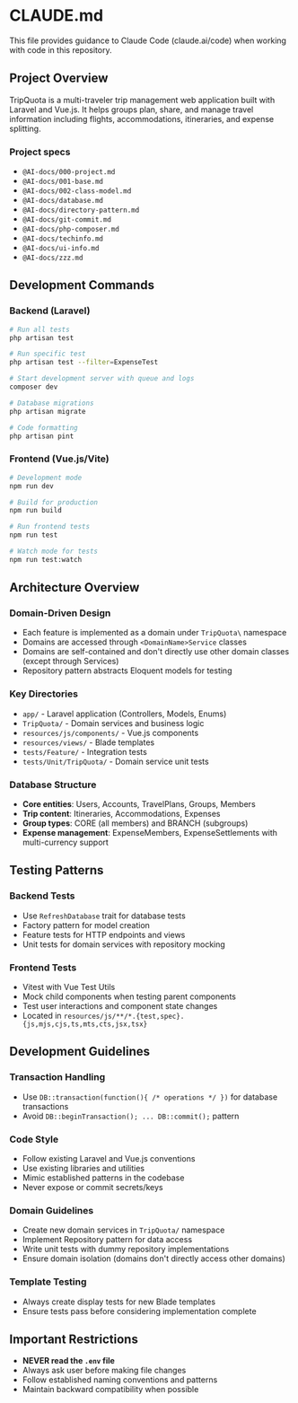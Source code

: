 # CLAUDE.md

This file provides guidance to Claude Code (claude.ai/code) when working with code in this repository.

## Project Overview

TripQuota is a multi-traveler trip management web application built with Laravel and Vue.js. It helps groups plan, share, and manage travel information including flights, accommodations, itineraries, and expense splitting.

### Project specs

- `@AI-docs/000-project.md`
- `@AI-docs/001-base.md`
- `@AI-docs/002-class-model.md`
- `@AI-docs/database.md`
- `@AI-docs/directory-pattern.md`
- `@AI-docs/git-commit.md`
- `@AI-docs/php-composer.md`
- `@AI-docs/techinfo.md`
- `@AI-docs/ui-info.md`
- `@AI-docs/zzz.md`


## Development Commands

### Backend (Laravel)
```bash
# Run all tests
php artisan test

# Run specific test
php artisan test --filter=ExpenseTest

# Start development server with queue and logs
composer dev

# Database migrations
php artisan migrate

# Code formatting
php artisan pint
```

### Frontend (Vue.js/Vite)
```bash
# Development mode
npm run dev

# Build for production  
npm run build

# Run frontend tests
npm run test

# Watch mode for tests
npm run test:watch
```

## Architecture Overview

### Domain-Driven Design
- Each feature is implemented as a domain under `TripQuota\` namespace
- Domains are accessed through `<DomainName>Service` classes
- Domains are self-contained and don't directly use other domain classes (except through Services)
- Repository pattern abstracts Eloquent models for testing

### Key Directories
- `app/` - Laravel application (Controllers, Models, Enums)
- `TripQuota/` - Domain services and business logic
- `resources/js/components/` - Vue.js components
- `resources/views/` - Blade templates
- `tests/Feature/` - Integration tests
- `tests/Unit/TripQuota/` - Domain service unit tests

### Database Structure
- **Core entities**: Users, Accounts, TravelPlans, Groups, Members
- **Trip content**: Itineraries, Accommodations, Expenses
- **Group types**: CORE (all members) and BRANCH (subgroups)
- **Expense management**: ExpenseMembers, ExpenseSettlements with multi-currency support

## Testing Patterns

### Backend Tests
- Use `RefreshDatabase` trait for database tests
- Factory pattern for model creation
- Feature tests for HTTP endpoints and views
- Unit tests for domain services with repository mocking

### Frontend Tests
- Vitest with Vue Test Utils
- Mock child components when testing parent components
- Test user interactions and component state changes
- Located in `resources/js/**/*.{test,spec}.{js,mjs,cjs,ts,mts,cts,jsx,tsx}`

## Development Guidelines

### Transaction Handling
- Use `DB::transaction(function(){ /* operations */ })` for database transactions
- Avoid `DB::beginTransaction(); ... DB::commit();` pattern

### Code Style
- Follow existing Laravel and Vue.js conventions
- Use existing libraries and utilities
- Mimic established patterns in the codebase
- Never expose or commit secrets/keys

### Domain Guidelines
- Create new domain services in `TripQuota/` namespace
- Implement Repository pattern for data access
- Write unit tests with dummy repository implementations
- Ensure domain isolation (domains don't directly access other domains)

### Template Testing
- Always create display tests for new Blade templates
- Ensure tests pass before considering implementation complete

## Important Restrictions

- **NEVER read the `.env` file**
- Always ask user before making file changes
- Follow established naming conventions and patterns
- Maintain backward compatibility when possible